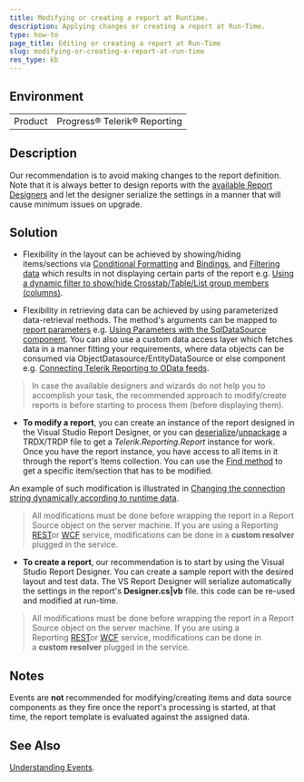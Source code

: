 ```yaml
---
title: Modifying or creating a report at Runtime.
description: Applying changes or creating a report at Run-Time.
type: how-to
page_title: Editing or creating a report at Run-Time
slug: modifying-or-creating-a-report-at-run-time
res_type: kb
---
```


## Environment

<table>
	<tr>
		<td>Product</td>
		<td>Progress® Telerik® Reporting</td>
	</tr>
</table>

## Description

Our recommendation is to avoid making changes to the report definition. Note that it is always better to design reports with the [available Report Designers](../report-designers) and let the designer serialize the settings in a manner that will cause minimum issues on upgrade. 
  
## Solution    

- Flexibility in the layout can be achieved by showing/hiding items/sections via [Conditional Formatting](../styling-conditional-formatting) and [Bindings](../expressions-bindings), and [Filtering data](../data-items-filtering-data) which results in not displaying certain parts of the report e.g. [Using a dynamic filter to show/hide Crosstab/Table/List group members (columns)](../data-items-how-to-add-filtering-to-group).  

 - Flexibility in retrieving data can be achieved by using parameterized data-retrieval methods. The method's arguments can be mapped to [report parameters](../designing-reports-parameters) e.g. [Using Parameters with the SqlDataSource component](../sql-data-source-using-parameters). You can also use a custom data access layer which fetches data in a manner fitting your requirements, where data objects can be consumed via ObjectDatasource/EntityDataSource or else component e.g. [Connecting Telerik Reporting to OData feeds](../../blogs/connecting-telerik-reporting-to-odata-feeds).  
  
  
> In case the available designers and wizards do not help you to accomplish your task, the recommended approach to modify/create reports is before starting to process them (before displaying them).  
  
- **To modify a report**, you can create an instance of the report designed in the Visual Studio Report Designer, or you can [deserialize](../programmatic-xml-serialization#deserialize-report-definition-from-xml-file)/[unpackage](../report-packaging-trdp#unpackaging) a TRDX/TRDP file to get a *Telerik.Reporting.Report* instance for work. Once you have the report instance, you have access to all items in it through the report's Items collection. You can use the [Find method](../overload-telerik-reporting-reportitembase-itemcollection-find) to get a specific item/section that has to be modified.   
 
An example of such modification is illustrated in [Changing the connection string dynamically according to runtime data](./changing-the-connection-string-dynamically-according-to-runtime-data).  

> All modifications must be done before wrapping the report in a Report Source object on the server machine. If you are using a Reporting [REST](../telerik-reporting-rest-custom-report-resolver)or [WCF](../wcf-report-service-how-to-add-custom-report-resolver) service, modifications can be done in a **custom resolver** plugged in the service.  
  
- **To create a report**, our recommendation is to start by using the Visual Studio Report Designer. You can create a sample report with the desired layout and test data. The VS Report Designer will serialize automatically the settings in the report's **Designer.cs|vb** file. this code can be re-used and modified at run-time.  

> All modifications must be done before wrapping the report in a Report Source object on the server machine. If you are using a Reporting [REST](../telerik-reporting-rest-custom-report-resolver)or [WCF](../wcf-report-service-how-to-add-custom-report-resolver) service, modifications can be done in a **custom resolver** plugged in the service.  
  
  
## Notes

Events are **not** recommended for modifying/creating items and data source components as they fire once the report's processing is started, at that time, the report template is evaluated against the assigned data.

## See Also

[Understanding Events](../understanding-events).
